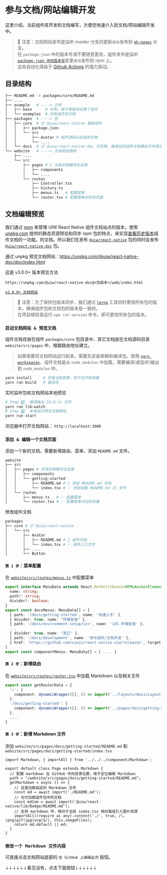 参与文档/网站编辑开发
===

这里介绍，当前组件库开发和文档编写，方便您快速介入到文档/网站编辑开发中。

> 🚧  注意：文档网站发布是监听 master 分支的更新`自动`发布到 [`gh-pages`](https://github.com/uiwjs/react-native-uiw/tree/gh-pages) 分支。  
> 在 `package.json` 中的版本号请不要随意更改，组件发布是监听 [`package.json 中的版本号`](https://github.com/uiwjs/react-native-uiw/blob/4e4f55681a71b4813a5f5fe26f4b1a859bc85a7f/.github/workflows/ci.yml#L64-L66)变更`自动`发布到 npm 上。  
> 这些自动化得益于 [Github Actions](https://github.com/actions) 的强力驱动。
<!--rehype:style=border-left: 8px solid #ffe564;background-color: #ffe56440;padding: 12px 16px;-->

## 目录结构

```bash
├── README.md -> packages/core/README.md
├── ....
├── example   # ----> 示例
│   ├── base      # 示例，用于单独测试某个组件
│   └── examples  # 所有组件的示例
├── packages  # ----> 包
│   ├── core  # 📦 @uiw/react-native 基础组件
│   │   ├── package.json
│   │   └── src
│   │       ├── Avatar # 组件源码以及组件文档
│   │       └── ....
│   └── docs  # 📦 @uiw/react-native-doc 可忽略，编译后的组件文档静态文件提交到 npm 提供文档版本预览
└── website   # ----> 文档网站源码
    ├── ....
    └── src
        ├── pages # 📑 文档示例编写在这里
        │   ├── components
        │   └── ....
        └── routes
            ├── Controller.tsx
            ├── history.ts
            ├── menus.ts   # 配置菜单
            └── router.tsx # 配置菜单对应的页面
```

## 文档编辑预览

我们通过 [npm](https://www.npmjs.com/@uiw/react-native-doc) 来管理 UIW React Native 组件文档站点的版本，使用 [unpkg.com](https://unpkg.com/) 提供的静态资源预览和同步 npm 包的特点，来实现[查看历史版本](https://unpkg.com/browse/@uiw/react-native-doc/)组件文档的一功能。的文档。所以我们在发布 [`@uiw/react-native`](https://www.npmjs.com/package/@uiw/react-native) 包的同时会发布 [`@uiw/react-native-doc`](https://www.npmjs.com/package/@uiw/react-native-doc) 包。

通过 unpkg 预览文档网站：https://unpkg.com/@uiw/react-native-doc/doc/index.html

这是 v3.0.0+ 版本预览方法

```shell
https://unpkg.com/@uiw/react-native-doc@<包版本>/web/index.html
```

[`v2.0.0+ 文档网站`](https://unpkg.com/@uiw/react-native-doc@2.1.0/doc/build/index.html)

> 🚧  注意：为了保持包版本同步，我们通过 [`lerna`](http://npmjs.com/lerna)<!--rehype:target="__blank"--> 工具同时更改所有包的版本，确保组件包和文档包的版本是一致的。  
> 在项目根目录运行 `npm run version` 命令，即可更改所有包的版本。
<!--rehype:style=border-left: 8px solid #ffe564;background-color: #ffe56440;padding: 12px 16px;-->

### `启动文档网站 & 预览文档`<!--rehype:style=color: white; background: #1c7bd0;-->

组件文档存放在组件 `packages/core`<!--rehype:style=color: #039423; background: #e3efe7;--> 包目录中，其它文档放在文档源码目录 `website/src/pages`<!--rehype:style=color: #039423; background: #e3efe7;--> 中，根据路由地址建立。

> 如果需要将文档网站运行起来，需要先安装依赖和编译包。使用 [`yarn workspaces`](https://classic.yarnpkg.com/en/docs/workspaces)，组件文档是从 `node_modules` 中加载，需要编译(或监听)输出到 `node_modules` 中。
<!--rehype:style=border-left: 8px solid #ffe564;background-color: #ffe56440;padding: 12px 16px;-->

<!--rehype:-->
```bash
yarn install     # 安装当前依赖，和子包中的依赖
yarn run build   # 编译包
```

实时监听包和文档网站本地预览

```bash
# Step 1️⃣  编译输出 JS/d.ts 文件
yarn run lib:watch
# Step 2️⃣  本地运行预览文档网站
yarn run start
```

浏览器中打开文档网站： `http://localhost:3000`<!--rehype:style=color: #3d79a2; background: #e5ecf3;-->

### `添加 & 编辑一个文档页面`<!--rehype:style=color: white; background: #4a4a4a;-->

添加一个新的文档，需要新增路由、菜单、添加 `README.md` 文件。

```bash
website
├── src
│   ├── pages # 文档示例编写在这里
│   │   ├── components
│   │   └── getting-started
│   │       ├── README.md # 📑 添加 README.md 文档
│   │       └── index.tsx # ✅ 添加加载 README.md JS 文件
│   └── routes
│       ├── menus.ts   # ✅ 配置菜单
│       └── router.tsx # ✅ 配置菜单对应的页面
```

修改组件文档

```bash
packages
├── core # 📦 @uiw/react-native
│   └── src
│       ├── Avatar
│       │   ├── README.md # 📑 组件文档
│       │   └── index.tsx # ✅ 组件入口文件
│       ├── ....
│       └── Button
```

#### `第 1 步`<!--rehype:style=background: #a5d4ff;-->：菜单配置

在 [`website/src/routes/menus.ts`](https://github.com/uiwjs/react-native-uiw/blob/4e4f55681a71b4813a5f5fe26f4b1a859bc85a7f/website/src/routes/menus.ts#L44) 中配置菜单

```ts
export interface MenuData extends React.RefAttributes<HTMLAnchorElement>, React.AnchorHTMLAttributes<HTMLAnchorElement> {
  name: string;
  path?: string;
  divider?: boolean;
}
export const docsMenus: MenuData[] = [
  { path: '/docs/getting-started', name: '快速上手' },
  { divider: true, name: "环境安装" },
  { path: '/docs/environment-setup/ios', name: 'iOS 环境安装' },
  ...
  { divider: true, name: "其它" },
  { path: '/docs/development', name: '参与组件/文档开发' },
  { href: 'https://github.com/uiwjs/react-native-uiw/releases', target: '_blank', name: '更新日志' },
]
export const componentMenus: MenuData[] = [ .... ]
```

#### `第 2 步`<!--rehype:style=background: #a5d4ff;-->：新增路由

在 [`website/src/routes/router.tsx`](https://github.com/uiwjs/react-native-uiw/blob/4e4f55681a71b4813a5f5fe26f4b1a859bc85a7f/website/src/routes/router.tsx#L39-L41) 中加载 Markdown 以及相关文件

```ts
export const getRouterData = {
  '/': {
    component: dynamicWrapper([], () => import('../layouts/BasicLayout')),
  },
  '/docs/getting-started': {
    component: dynamicWrapper([], () => import('../pages/docs/getting-started')),
  },
  ....
}
```

#### `第 3 步`<!--rehype:style=background: #a5d4ff;-->：新增 Markdown 文件

添加 `website/src/pages/docs/getting-started/README.md` 和 `website/src/pages/docs/getting-started/index.tsx`

```tsx
import Markdown, { importAll } from '../../../component/Markdown';

export default class Page extends Markdown {
  // 配置 markdown 在 GitHub 中的目录位置，用于定位编辑 Markdown
  path = "/website/src/pages/docs/getting-started/README.md";
  getMarkdown = async () => {
    // 这里加载指定的 Markdown 文件
    const md = await import('./README.md');
    // 也可加载组件包中的文档
    const mdCom = await import('@uiw/react-native/lib/Badge/README.md');
    // 支持 markdown 中，相对于当前 index.tsx 相对路径引入图片资源
    importAll((require as any).context('./', true, /\.(png|gif|jpg|svg)$/), this.imageFiles);
    return md.default || md;
  }
}
```

### `修改一个 Markdown 文件内容`

可直接点击文档网站底部的 `在 GitHub 上编辑此页`<!--rehype:style=color: #1e1cf0; background: #e3e3ff;--> 按钮。

⇣⇣⇣⇣⇣⇣看见没有，点击下面按钮⇣⇣⇣⇣⇣⇣
<!--rehype:style=background-color: #a0ffb3; padding: 12px 16px; display: inline-block;-->
